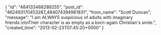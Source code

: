  {
   "id": "484133488289255",
   "post_id": "462493170453287_484074394961831",
   "from_name": "Scott Duncan",
   "message": "I am ALWAYS suspicious of adults with imaginary friends.\n\nTheir character is as empty as a born-again Christian's smile.",
   "created_time": "2013-02-23T07:45:20+0000"
 }
